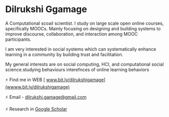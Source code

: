 # Dilrukshi Ggamage 

A Computational scoail scientist. I study on large scale open online courses, specifically MOOCs. Mainly focusing on designing and building systems to improve discourse, collaboration, and interaction among MOOC participants. 

I am very interested in social systems which can systematically enhance learning in a community by building trust and facilitation. 
 
My general interests are on social computing, HCI, and computational social science.studying behaviours interefnces of online learning behaviors 

⚡ Find me in WEB [ www.bit.ly/dilrukshigamage](wwww.bit.ly/dilrukshigamage) 

⚡ Email - dilrukshi.gamage@gmail.com

⚡ Research in [Google Scholar ](https://scholar.google.ca/citations?user=WCvk2EoAAAAJ&hl=en)
<!--
**iceLearn/iceLearn** is a ✨ _special_ ✨ repository because its `README.md` (this file) appears on your GitHub profile.

Here are some ideas to get you started:

-  I’m currently working on
- 🌱 I’m currently learning ...
- 👯 I’m looking to collaborate on ...
- 🤔 I’m looking for help with ...
- 💬 Ask me about ...
- 📫 How to reach me: ...
- 😄 Pronouns: ...
-  ...
-->
